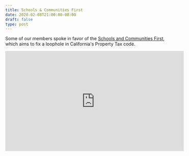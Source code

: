 ```yaml
---
title: Schools & Communities First
date: 2020-02-08T21:00:00-08:00
draft: false
type: post
---
```


Some of our members spoke in favor of the [Schools and Communities First], which
aims to fix a loophole in California's Property Tax code.

<iframe width="560" height="315" src="https://www.youtube.com/embed/iIkmz8EbYwY?start=15078" frameborder="0" allow="accelerometer; autoplay; encrypted-media; gyroscope; picture-in-picture" allowfullscreen></iframe>


[Schools and Communities First]:https://www.schoolsandcommunitiesfirst.org/